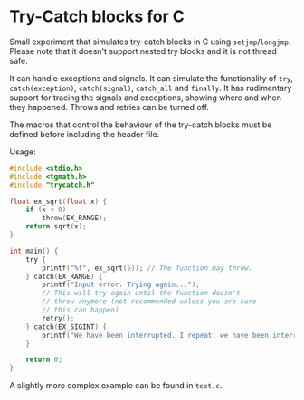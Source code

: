 # Try-Catch blocks for C

Small experiment that simulates try-catch blocks in C using `setjmp`/`longjmp`. Please note that it doesn't support nested try blocks and it is not thread safe.

It can handle exceptions and signals. It can simulate the functionality of `try`, `catch(exception)`, `catch(signal)`, `catch_all` and `finally`. It has rudimentary support for tracing the signals and exceptions, showing where and when they happened. Throws and retries can be turned off.

The macros that control the behaviour of the try-catch blocks must be defined before including the header file.

Usage:

```c
#include <stdio.h>
#include <tgmath.h>
#include "trycatch.h"

float ex_sqrt(float x) {
    if (x < 0)
        throw(EX_RANGE);
    return sqrt(x);
}

int main() {
    try {
        printf("%f", ex_sqrt(5)); // The function may throw.
    } catch(EX_RANGE) {
        printf("Input error. Trying again...");
        // This will try again until the function doesn't
        // throw anymore (not recommended unless you are sure
        // this can happen).
        retry();
    } catch(EX_SIGINT) {
        printf("We have been interrupted. I repeat: we have been interrupted.");
    }

    return 0;
}
```

A slightly more complex example can be found in `test.c`.
